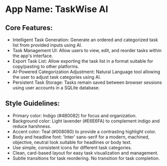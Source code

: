 # **App Name**: TaskWise AI

## Core Features:

- Intelligent Task Generation: Generate an ordered and categorized task list from provided inputs using AI.
- Task Management UI: Allow users to view, edit, and reorder tasks within the app's interface.
- Export Task List: Allow exporting the task list in a format suitable for copy/pasting to other platforms.
- AI-Powered Categorization Adjustment: Natural Language tool allowing the user to adjust task categories using AI.
- Persistent Task Storage: Tasks remain saved between browser sessions using user accounts in a SQLite database.

## Style Guidelines:

- Primary color: Indigo (#4B0082) for focus and organization.
- Background color: Light lavender (#E6E6FA) to complement indigo and reduce harshness.
- Accent color: Teal (#008080) to provide a contrasting highlight color.
- Body and headline font: 'Inter' sans-serif for a modern, machined, objective, neutral look suitable for headlines or body text.
- Use simple, consistent icons for different task categories.
- Clean, card-based layout for easy task visualization and management.
- Subtle transitions for task reordering. No transition for task completion.